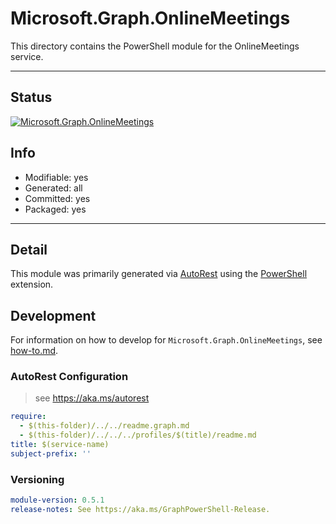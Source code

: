 <!-- region Generated -->
# Microsoft.Graph.OnlineMeetings
This directory contains the PowerShell module for the OnlineMeetings service.

---
## Status
[![Microsoft.Graph.OnlineMeetings](https://img.shields.io/powershellgallery/v/Microsoft.Graph.OnlineMeetings.svg?style=flat-square&label=Microsoft.Graph.OnlineMeetings "Microsoft.Graph.OnlineMeetings")](https://www.powershellgallery.com/packages/Microsoft.Graph.OnlineMeetings/)

## Info
- Modifiable: yes
- Generated: all
- Committed: yes
- Packaged: yes

---
## Detail
This module was primarily generated via [AutoRest](https://github.com/Azure/autorest) using the [PowerShell](https://github.com/Azure/autorest.powershell) extension.

## Development
For information on how to develop for `Microsoft.Graph.OnlineMeetings`, see [how-to.md](how-to.md).
<!-- endregion -->

### AutoRest Configuration

> see https://aka.ms/autorest

``` yaml
require:
  - $(this-folder)/../../readme.graph.md
  - $(this-folder)/../../../profiles/$(title)/readme.md
title: $(service-name)
subject-prefix: ''

```
### Versioning

``` yaml
module-version: 0.5.1
release-notes: See https://aka.ms/GraphPowerShell-Release.
```
